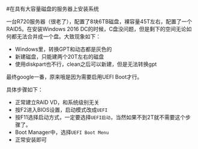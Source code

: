 #在具有大容量磁盘的服务器上安装系统

一台R720服务器（很老了），配置了8块6TB磁盘，裸容量45T左右，配置了一个RAID5。在安装Windows 2016 DC的时候，C盘没问题，但是剩下的空间无论如何都无法合并成一个盘。大致现象如下：

- Windows里，转换GPT和动态都是灰色的
- 新建磁盘，只能建两个20T左右的磁盘
- 使用diskpart也不行，clean之后可以新建，但是无法转换gpt

最终google一番，原来哦是因为需要启用UEFI Boot才行。

具体步骤如下：
- 正常建立RAID VD，和系统级别无关
- 按F2进入BIOS设置，启动模式改成`UEFI`
- 按F11选择启动方式，一定要选择`UEFI启动`，当然如果不到2T就不需要这个步骤了。
- Boot Manager中，选择`UEFI Boot Menu`
- 正常安装即可